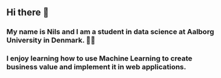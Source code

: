 ## Hi there 👋

### My name is Nils and I am a student in data science at Aalborg University in Denmark. 👨‍💻
### I enjoy learning how to use Machine Learning to create business value and implement it in web applications.

<!--
**nilsbayer/nilsbayer** is a ✨ _special_ ✨ repository because its `README.md` (this file) appears on your GitHub profile.

Here are some ideas to get you started:

- 🔭 I’m currently working on ...
- 🌱 I’m currently learning ...
- 👯 I’m looking to collaborate on ...
- 🤔 I’m looking for help with ...
- 💬 Ask me about ...
- 📫 How to reach me: ...
- 😄 Pronouns: ...
- ⚡ Fun fact: ...
-->
